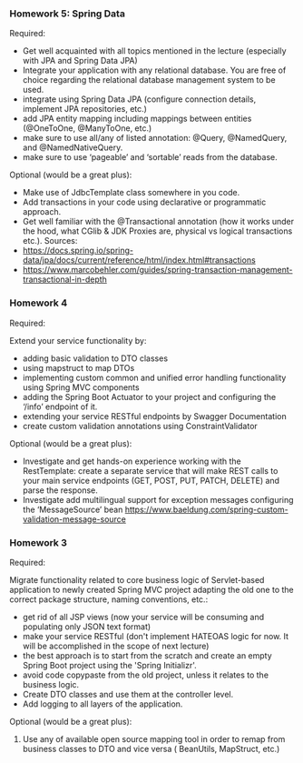 ### Homework 5: Spring Data ###

Required:
- Get well acquainted with all topics mentioned in the lecture (especially with JPA and Spring Data JPA)
- Integrate your application with any relational database. You are free of choice regarding the relational database
management system to be used.
- integrate using Spring Data JPA (configure connection details, implement JPA repositories, etc.)
- add JPA entity mapping including mappings between entities (@OneToOne, @ManyToOne, etc.)
- make sure to use all/any of listed annotation: @Query, @NamedQuery, and @NamedNativeQuery.
- make sure to use ‘pageable’ and ‘sortable’ reads from the database.

Optional (would be a great plus):
- Make use of JdbcTemplate class somewhere in you code.
- Add transactions in your code using declarative or programmatic approach.
- Get well familiar with the @Transactional annotation (how it works under the hood, what CGlib & JDK Proxies are,
physical vs logical transactions etc.). Sources:
- https://docs.spring.io/spring-data/jpa/docs/current/reference/html/index.html#transactions
- https://www.marcobehler.com/guides/spring-transaction-management-transactional-in-depth

### Homework 4 ###

Required:

Extend your service functionality by:

- adding basic validation to DTO classes
- using mapstruct to map DTOs
- implementing custom common and unified error handling functionality using Spring MVC components
- adding the Spring Boot Actuator to your project and configuring the ‘/info’ endpoint of it.
- extending your service RESTful endpoints by Swagger Documentation
- create custom validation annotations using ConstraintValidator

Optional (would be a great plus):

- Investigate and get hands-on experience working with the RestTemplate: create a separate service that will make REST
  calls to your main service endpoints (GET, POST, PUT, PATCH, DELETE) and parse the response.
- Investigate add multilingual support for exception messages configuring the ‘MessageSource’ bean
  https://www.baeldung.com/spring-custom-validation-message-source

### Homework 3 ###

Required:

Migrate functionality related to core business logic of Servlet-based application to newly created Spring MVC project
adapting the old one to the correct package structure, naming conventions, etc.:

- get rid of all JSP views (now your service will be consuming and populating only JSON text format)
- make your service RESTful (don't implement HATEOAS logic for now. It will be accomplished in the scope of next
  lecture)
- the best approach is to start from the scratch and create an empty Spring Boot project using the 'Spring Initializr'.
- avoid code copypaste from the old project, unless it relates to the business logic.
- Create DTO classes and use them at the controller level.
- Add logging to all layers of the application.

Optional (would be a great plus):

1. Use any of available open source mapping tool in order to remap from business classes to DTO and vice versa (
   BeanUtils, MapStruct, etc.) 
